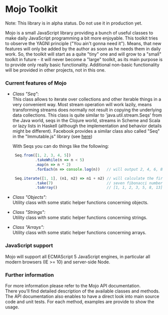 Mojo Toolkit
============

Note: This library is in alpha status. Do not use it in production yet.

Mojo is a small JavaScript library providing a bunch of useful classes
to make daily JavaScript programming a bit more enjoyable.
This toolkit tries to observe the YAGNI principle ("You ain't gonna need it").
Means, that new features will only be added by the author as soon as he
needs them in daily work.
So, the toolkit will start as a quite "tiny" one and will grow to a "small"
toolkit in future - it will never become a "large" toolkit, as its main
purpose is to provide only really basic functionality.
Additional non-basic functionality will be provided in other projects,
not in this one.


### Current features of Mojo

- *Class "Seq"*:<br/>
  This class allows to iterate over collections and other iterable things
  in a very convenient way.
  Most stream operation will work lazily, means transforming streams
  does normally not result in copying the underlying data collections.
  This class is quite similar to 'java.util.stream.Seqs' from the Java world,
  seqs in the Clojure world, streams in Scheme and Scala or lazy lists in
  Haskell (although the implementation and behavior details might be different).
  Facebook provides a similar class also called "Seq" in the "Immutable.js" library
  (see [here](http://facebook.github.io/immutable-js/docs/#/Seq))

  With Seqs you can do things like the following:

    ```javascript
     Seq.from([1, 2, 3, 4, 5])
              .takeWhile(n => n < 5)
              .map(n => n * 2)
              .forEach(n => console.log(n))   // will output 2, 4, 6, 8

     Seq.iterate([1, 1], (n1, n2) => n1 + n2) // will calculate the first
              .take(7)                        // seven fibonacci numbers:
              .toArray()                      // [1, 1, 2, 3, 5, 8, 13]
    ```

- *Class "Objects":*<br/>
  Utility class with some static helper functions concerning objects.

- *Class "Strings":*<br/>
  Utility class with some static helper functions concerning strings.

- *Class "Arrays":*<br/>
  Utility class with some static helper functions concerning arrays.

### JavaScript support

Mojo will support all ECMAScript 5 JavaScript engines, in particular all
modern browsers (IE >= 10) and server-side Node.

### Further information

For more information please refer to the Mojo API documentation.<br/>
There you'll find detailed description of the available classes
and methods.<br/>
The API documentation also enables to have a direct look into main source code and
unit tests.
For each method, examples are provide to show the usage.
